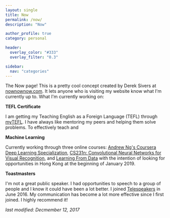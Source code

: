 ```yaml
---
layout: single
title: Now
permalink: /now/
description: "Now"

author_profile: true
category: personal

header:
  overlay_color: "#333"
  overlay_filter: "0.3"

sidebar:
  nav: "categories"
---
```


The Now page! This is a pretty cool concept created by Derek Sivers at [nownownow.com](nownownow.com). It lets anyone who is visiting my website know what I'm currently up to. What I'm currently working on:

**TEFL Certificate**

I am getting my Teaching English as a Foreign Language (TEFL) through [myTEFL](http://mytefl.com/). I have always like mentoring my peers and helping them solve problems.
To effectively teach and

**Machine Learning**

Currently working through three online courses: [Andrew Ng's Coursera Deep Learning Specialization](https://www.coursera.org/specializations/deep-learning), [CS231n: Convolutional Neural Networks for Visual Recognition](http://cs231n.stanford.edu/), and [Learning From Data](https://work.caltech.edu/telecourse.html) with the intention of looking for opportunities in Hong Kong at the beginning of January 2019.  

**Toastmasters**

I'm not a great public speaker. I had opportunities to speech to a group of people and I know it could have been a lot better. I joined [Telespeakers](http://www.telespeakers.com/) in June 2016. My communication has become a lot more effective since I first joined. I highly recommend it!

*last modified: Decmember 12, 2017*
